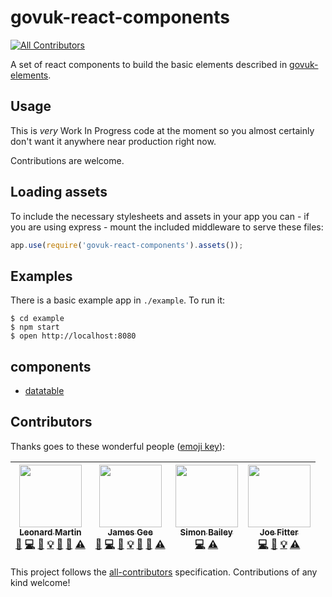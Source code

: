# govuk-react-components
[![All Contributors](https://img.shields.io/badge/all_contributors-4-orange.svg?style=flat-square)](#contributors)

A set of react components to build the basic elements described in [govuk-elements](https://github.com/alphagov/govuk_elements).

## Usage

This is *very* Work In Progress code at the moment so you almost certainly don't want it anywhere near production right now.

Contributions are welcome.

## Loading assets

To include the necessary stylesheets and assets in your app you can - if you are using express - mount the included middleware to serve these files:

```js
app.use(require('govuk-react-components').assets());
```

## Examples

There is a basic example app in `./example`. To run it:

```
$ cd example
$ npm start
$ open http://localhost:8080
```

## components

* [datatable](/src/datatable/README.md)

## Contributors

Thanks goes to these wonderful people ([emoji key](https://github.com/kentcdodds/all-contributors#emoji-key)):

<!-- ALL-CONTRIBUTORS-LIST:START - Do not remove or modify this section -->
<!-- prettier-ignore -->
| [<img src="https://avatars3.githubusercontent.com/u/117398?v=4" width="100px;"/><br /><sub><b>Leonard Martin</b></sub>](https://github.com/lennym)<br />[💬](#question-lennym "Answering Questions") [💻](https://github.com/lennym/govuk-react-components/commits?author=lennym "Code") [📖](https://github.com/lennym/govuk-react-components/commits?author=lennym "Documentation") [💡](#example-lennym "Examples") [🤔](#ideas-lennym "Ideas, Planning, & Feedback") [👀](#review-lennym "Reviewed Pull Requests") [⚠️](https://github.com/lennym/govuk-react-components/commits?author=lennym "Tests") | [<img src="https://avatars3.githubusercontent.com/u/1285296?v=4" width="100px;"/><br /><sub><b>James Gee</b></sub>](https://github.com/Geeman201)<br />[💬](#question-Geeman201 "Answering Questions") [💻](https://github.com/lennym/govuk-react-components/commits?author=Geeman201 "Code") [📖](https://github.com/lennym/govuk-react-components/commits?author=Geeman201 "Documentation") [💡](#example-Geeman201 "Examples") [🤔](#ideas-Geeman201 "Ideas, Planning, & Feedback") [👀](#review-Geeman201 "Reviewed Pull Requests") [⚠️](https://github.com/lennym/govuk-react-components/commits?author=Geeman201 "Tests") | [<img src="https://avatars0.githubusercontent.com/u/5601214?v=4" width="100px;"/><br /><sub><b>Simon Bailey</b></sub>](https://www.linkedin.com/in/simon-bailey-5006448)<br />[💻](https://github.com/lennym/govuk-react-components/commits?author=thebailers "Code") [⚠️](https://github.com/lennym/govuk-react-components/commits?author=thebailers "Tests") | [<img src="https://avatars1.githubusercontent.com/u/3604142?v=4" width="100px;"/><br /><sub><b>Joe Fitter</b></sub>](http://joefitter.com)<br />[💻](https://github.com/lennym/govuk-react-components/commits?author=joefitter "Code") [📖](https://github.com/lennym/govuk-react-components/commits?author=joefitter "Documentation") [💡](#example-joefitter "Examples") [⚠️](https://github.com/lennym/govuk-react-components/commits?author=joefitter "Tests") |
| :---: | :---: | :---: | :---: |
<!-- ALL-CONTRIBUTORS-LIST:END -->

This project follows the [all-contributors](https://github.com/kentcdodds/all-contributors) specification. Contributions of any kind welcome!
